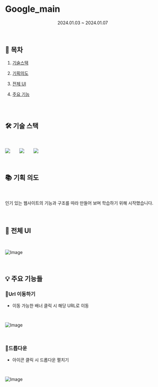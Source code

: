 # Google_main

<div align=center>2024.01.03 ~ 2024.01.07</div>

<br>

<br>

## 🔗 목차

1. [기술스택](#-기술-스택)
3. [기획의도](#-기획-의도)
4. [전체 UI](#-전체-ui)
5. [주요 기능](#-주요-기능들)


   <br>
   <br>

## 🛠 기술 스택

<br>
<br>

<div style="display: flex; gap: 30px; align-items: center;">
  <img src="https://img.shields.io/badge/html5-E34F26?&style=for-the-badge&logo=html5&logoColor=white" />
  <img src="https://img.shields.io/badge/css3-1572B6?&style=for-the-badge&logo=html5&logoColor=white" />
  <img src="https://img.shields.io/badge/javascript-F7DF1E?&style=for-the-badge&logo=html5&logoColor=white" />
</div>

<br>
<br>

## 📚 기획 의도

<br>
<br>

<div> 인기 있는 웹사이트의 기능과 구조를 따라 만들어 보며 학습하기 위해 시작했습니다. </div>


<br>
<br>

## 📐 전체 UI

<br>

![Image](https://github.com/user-attachments/assets/047eec8e-a4c0-4299-b48d-b134e8a916b8)

<br>

## 💡 주요 기능들

### 💙Url 이동하기

- 이동 가능한 배너 클릭 시 해당 URL로 이동

<br>

![Image](https://github.com/user-attachments/assets/351a6f92-ef8d-4a7d-bcab-dd2a29b85fbb)

<br>

 ### 💙드롭다운

- 아이콘 클릭 시 드롭다운 펼치기

<br>

![Image](https://github.com/user-attachments/assets/f570fbcf-7e4e-4b0a-aaa2-7b1edbafe656)

<br>
